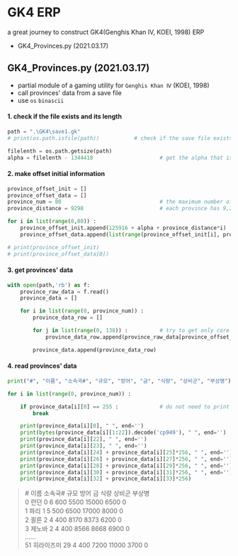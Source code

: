 # GK4 ERP
a great journey to construct GK4(Genghis Khan Ⅳ, KOEI, 1998) ERP
- GK4_Provinces.py (2021.03.17)


## GK4_Provinces.py (2021.03.17)
- partial module of a gaming utility for `Genghis Khan Ⅳ` (KOEI, 1998)
- call provinces' data from a save file
- use `os` `binascii`

#### 1. check if the file exists and its length
```python
path = ".\GK4\save1.gk"
# print(os.path.isfile(path))           # check if the save file exists

filelenth = os.path.getsize(path)
alpha = filelenth - 1344418                     # get the alpha that is added to the offset value
```

#### 2. make offset initial information
```python
province_offset_init = []
province_offset_data = []
province_num = 80                               # the maximum number of provinces = 80
province_distance = 9298                        # each province has 9,298 bytes' data

for i in list(range(0,80)) :
    province_offset_init.append(125916 + alpha + province_distance*i)
    province_offset_data.append(list(range(province_offset_init[i], province_offset_init[i] + province_distance)))

# print(province_offset_init)
# print(province_offset_data[0])
```

#### 3. get provinces' data
```python
with open(path,'rb') as f:
    province_raw_data = f.read()
    province_data = []

    for i in list(range(0, province_num)) :
        province_data_row = []

        for j in list(range(0, 138)) :          # try to get only core data
            province_data_row.append(province_raw_data[province_offset_data[i][j]])

        province_data.append(province_data_row)
```

#### 4. read provinces' data
```python
print("#", "이름", "소속국#", "규모", "방어", "금", "식량", "상비군", "부상병")

for i in list(range(0, province_num)) :

    if province_data[i][0] == 255 :             # do not need to print empty data
        break

    print(province_data[i][0], " ", end='')                                 # province #
    print(bytes(province_data[i][1:22]).decode('cp949'), " ", end='')       # province name
    print(province_data[i][22], " ", end='')                                # country #
    print(province_data[i][23], " ", end='')                                # province scale
    print(province_data[i][24] + province_data[i][25]*256, " ", end='')     # province defence
    print(province_data[i][26] + province_data[i][27]*256, " ", end='')     # province gold
    print(province_data[i][28] + province_data[i][29]*256, " ", end='')     # province food
    print(province_data[i][30] + province_data[i][31]*256, " ", end='')     # province soldiers
    print(province_data[i][32] + province_data[i][33]*256)                  # province injured soldiers
```
> \# 이름 소속국# 규모 방어 금 식량 상비군 부상병  
> 0  런던                  0  6  600  5500  15000  6500  0  
> 1  파리                  1  5  500  6500  17000  8000  0  
> 2  쾰른                  2  4  400  8170  8373  6200  0  
> 3  제노바                2  4  400  8566  8668  6900  0  
> ……  
> 51  히라이즈미            29  4  400  7200  11000  3700  0